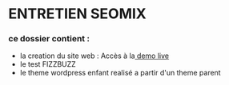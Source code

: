 # ENTRETIEN SEOMIX

### ce dossier contient : 
- la creation du site web :
   Accès à la[ demo live](https://seomix-dgwebcreation.netlify.app/)
- le test FIZZBUZZ
- le theme wordpress enfant realisé a partir d'un theme parent